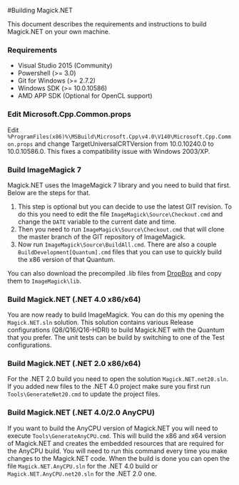 #Building Magick.NET

This document describes the requirements and instructions to build Magick.NET on your own machine.

### Requirements

- Visual Studio 2015 (Community)
- Powershell (>= 3.0)
- Git for Windows (>= 2.7.2)
- Windows SDK (>= 10.0.10586)
- AMD APP SDK (Optional for OpenCL support)

### Edit Microsoft.Cpp.Common.props

Edit `%ProgramFiles(x86)%\MSBuild\Microsoft.Cpp\v4.0\V140\Microsoft.Cpp.Common.props` and change TargetUniversalCRTVersion from 10.0.10240.0 to 10.0.10586.0. This fixes a compatibility issue with Windows 2003/XP.

### Build ImageMagick 7

Magick.NET uses the ImageMagick 7 library and you need to build that first. Below are the steps for that.

1. This step is optional but you can decide to use the latest GIT revision. To do this you need to edit the file `ImageMagick\Source\Checkout.cmd` and change the `DATE` variable to the current date and time.
2. Then you need to run `ImageMagick\Source\Checkout.cmd` that will clone the master branch of the GIT repository of ImageMagick.
3. Now run `ImageMagick\Source\BuildAll.cmd`. There are also a couple `BuildDevelopment[Quantum].cmd` files that you can use to quickly build the x86 version of that Quantum.

You can also download the precompiled .lib files from [DropBox](https://www.dropbox.com/sh/5m3zllq81n4eyhm/AACQFGl4PKi9xnd15EbU5S1Ia?dl=0) and copy them to `ImageMagick\lib`.

### Build Magick.NET (.NET 4.0 x86/x64)

You are now ready to build ImageMagick. You can do this my opening the `Magick.NET.sln` solution.
This solution contains various Release configurations (Q8/Q16/Q16-HDRI) to build Magick.NET with the Quantum that you prefer.
The unit tests can be build by switching to one of the Test configurations.

### Build Magick.NET (.NET 2.0 x86/x64)

For the .NET 2.0 build you need to open the solution `Magick.NET.net20.sln`.
If you added new files to the .NET 4.0 project make sure you first run `Tools\GenerateNet20.cmd` to update the project files.

### Build Magick.NET (.NET 4.0/2.0 AnyCPU)

If you want to build the AnyCPU version of Magick.NET you will need to execute `Tools\GenerateAnyCPU.cmd`.
This will build the x86 and x64 version of Magick.NET and creates the embedded resources that are required for the AnyCPU build.
You will need to run this command every time you make changes to the Magick.NET code.
When the build is done you can open the file `Magick.NET.AnyCPU.sln` for the .NET 4.0 build or `Magick.NET.AnyCPU.net20.sln` for the .NET 2.0 one.

